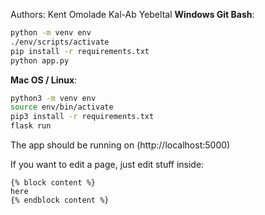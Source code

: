 Authors:
Kent Omolade
Kal-Ab Yebeltal
**Windows Git Bash**:

```bash
python -m venv env
./env/scripts/activate
pip install -r requirements.txt
python app.py
```

**Mac OS / Linux**:

```bash
python3 -m venv env
source env/bin/activate
pip3 install -r requirements.txt
flask run
```

The app should be running on (http://localhost:5000)

If you want to edit a page, just edit stuff inside:

```
{% block content %}
here
{% endblock content %}
```

